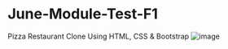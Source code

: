 # June-Module-Test-F1

Pizza Restaurant Clone Using HTML, CSS & Bootstrap
![image](https://github.com/Shibasish3210/June-Module-Test-F1/assets/111530472/11c5f7bf-0239-4db8-b5ad-3300302e848e)
